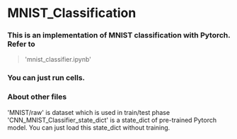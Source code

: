 # MNIST_Classification

### This is an implementation of MNIST classification with Pytorch. Refer to

> 'mnist_classifier.ipynb'

### You can just run cells.

### About other files
'MNIST/raw' is dataset which is used in train/test phase
'CNN_MNIST_Classifier_state_dict' is a state_dict of pre-trained Pytorch model. You can just load this state_dict without training.